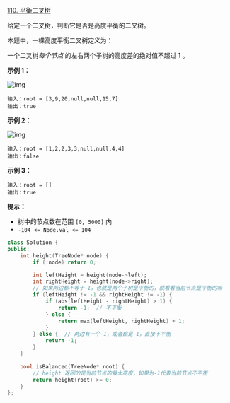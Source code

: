 [110. 平衡二叉树](https://leetcode-cn.com/problems/balanced-binary-tree/)

给定一个二叉树，判断它是否是高度平衡的二叉树。

本题中，一棵高度平衡二叉树定义为：

一个二叉树*每个节点* 的左右两个子树的高度差的绝对值不超过 1 。

**示例 1：**

![img](https://assets.leetcode.com/uploads/2020/10/06/balance_1.jpg)

```
输入：root = [3,9,20,null,null,15,7]
输出：true
```

**示例 2：**

![img](https://assets.leetcode.com/uploads/2020/10/06/balance_2.jpg)

```
输入：root = [1,2,2,3,3,null,null,4,4]
输出：false
```

**示例 3：**

```
输入：root = []
输出：true
```

**提示：**

- 树中的节点数在范围 `[0, 5000]` 内
- `-104 <= Node.val <= 104`

```c++
class Solution {
public:
    int height(TreeNode* node) {
        if (!node) return 0;

        int leftHeight = height(node->left);
        int rightHeight = height(node->right);
        // 如果两边都不等于-1，也就是两个子树是平衡的，就看看当前节点是平衡的嘛
        if (leftHeight != -1 && rightHeight != -1) {
            if (abs(leftHeight - rightHeight) > 1) {
                return -1;  // 不平衡
            } else {
                return max(leftHeight, rightHeight) + 1;
            }
        } else {  // 两边有一个-1，或者都是-1，直接不平衡
            return -1;
        }
    }

    bool isBalanced(TreeNode* root) {
        // height 返回的是当前节点的最大高度，如果为-1代表当前节点不平衡
        return height(root) >= 0;
    }
};
```

